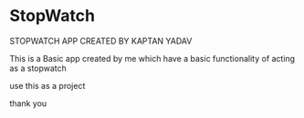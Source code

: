 # StopWatch
STOPWATCH APP CREATED BY KAPTAN YADAV

This is a Basic app created by me which have a basic functionality of acting as a stopwatch 

use this as a project


thank you
